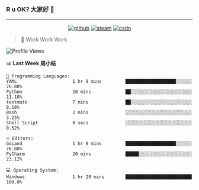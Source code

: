 ### R u OK? 大家好 👋

___

<p align="center">
  <a href="https://bigkjp97.github.io/"><img src="https://img.shields.io/badge/-GitPage-lightgrey" alt="github"></a>
  <a href="https://steamcommunity.com/id/bigkjp/"><img src="https://img.shields.io/badge/-Steam-black" alt="steam"></a>
  <a href="https://blog.csdn.net/qq_38986088"><img src="https://img.shields.io/badge/CSDN-cf000e" alt="csdn"></a>
</p>

> 🧟 Work Work Work

<!--START_SECTION:kjp readme-->
![Profile Views](http://img.shields.io/badge/Mi%20Amigos%E2%99%82%EF%B8%8F-0-ff69b4)

📊 **Last Week 周小结** 

```text
💬 Programming Languages: 
YAML                     1 hr 9 mins         ███████████████████░░░░░░   76.88% 
Python                   10 mins             ██░░░░░░░░░░░░░░░░░░░░░░░   11.18% 
textmate                 7 mins              ██░░░░░░░░░░░░░░░░░░░░░░░   8.18% 
Bash                     2 mins              ░░░░░░░░░░░░░░░░░░░░░░░░░   3.23% 
Shell Script             0 secs              ░░░░░░░░░░░░░░░░░░░░░░░░░   0.52%

🔥 Editors: 
GoLand                   1 hr 9 mins         ███████████████████░░░░░░   76.88% 
PyCharm                  20 mins             █████░░░░░░░░░░░░░░░░░░░░   23.12%

💻 Operating System: 
Windows                  1 hr 29 mins        █████████████████████████   100.0%

```


<!--END_SECTION:kjp readme-->

<!--
**bigkjp97/bigkjp97** is a ✨ _special_ ✨ repository because its `README.md` (this file) appears on your GitHub profile.

Here are some ideas to get you started:

- 🔭 I’m currently working on ...
- 🌱 I’m currently learning ...
- 👯 I’m looking to collaborate on ...
- 🤔 I’m looking for help with ...
- 💬 Ask me about ...
- 📫 How to reach me: ...
- 😄 Pronouns: ...
- ⚡ Fun fact: ... -->
